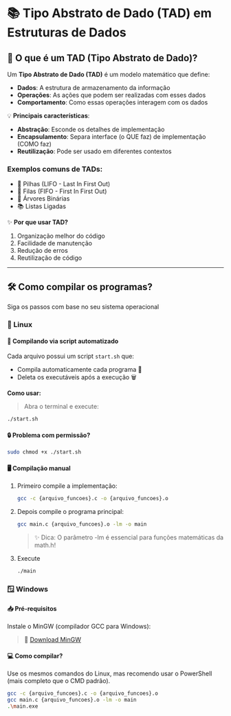 # 📚 Tipo Abstrato de Dado (TAD) em Estruturas de Dados

## 🧠 O que é um TAD (Tipo Abstrato de Dado)?

Um **Tipo Abstrato de Dado (TAD)** é um modelo matemático que define:
- **Dados**: A estrutura de armazenamento da informação
- **Operações**: As ações que podem ser realizadas com esses dados
- **Comportamento**: Como essas operações interagem com os dados

💡 **Principais características**:
- **Abstração**: Esconde os detalhes de implementação
- **Encapsulamento**: Separa interface (o QUE faz) de implementação (COMO faz)
- **Reutilização**: Pode ser usado em diferentes contextos

### Exemplos comuns de TADs:
- 🧺 Pilhas (LIFO - Last In First Out)
- 🎯 Filas (FIFO - First In First Out)
- 🌳 Árvores Binárias
- 📚 Listas Ligadas

✨ **Por que usar TAD?**
1. Organização melhor do código
2. Facilidade de manutenção
3. Redução de erros
4. Reutilização de código

---

## 🛠️ Como compilar os programas?

Siga os passos com base no seu sistema operacional

### 🐧 Linux

#### 🔄 Compilando via script automatizado

Cada arquivo possui um script `start.sh` que:
- Compila automaticamente cada programa 🚀
- Deleta os executáveis após a execução 🗑️

**Como usar:**  
> Abra o terminal e execute:

```bash
./start.sh
```

#### 🔒 Problema com permissão?

```bash
sudo chmod +x ./start.sh
```

#### 🖥️ Compilação manual

1. Primeiro compile a implementação:
   ```bash
   gcc -c {arquivo_funcoes}.c -o {arquivo_funcoes}.o
   ```

3. Depois compile o programa principal:
   ```bash
   gcc main.c {arquivo_funcoes}.o -lm -o main
   ```
   > ✨ Dica: O parâmetro -lm é essencial para funções matemáticas da math.h!

5. Execute
   ```bash
   ./main
   ```

### 🪟 Windows

#### 📥 Pré-requisitos

Instale o MinGW (compilador GCC para Windows):
> 🔗 [Download MinGW](https://sourceforge.net/projects/mingw/files/)

#### 💻 Como compilar?

Use os mesmos comandos do Linux, mas recomendo usar o PowerShell (mais completo que o CMD padrão).
```bash
gcc -c {arquivo_funcoes}.c -o {arquivo_funcoes}.o
gcc main.c {arquivo_funcoes}.o -lm -o main
.\main.exe
```






